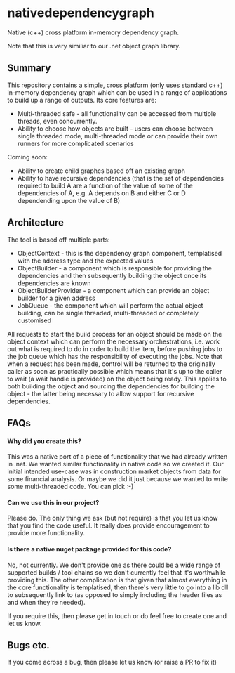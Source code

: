# nativedependencygraph
Native (c++) cross platform in-memory dependency graph.

Note that this is very similiar to our .net object graph library.

## Summary
This repository contains a simple, cross platform (only uses standard c++) in-memory dependency graph which can be used in a range of applications to build up a range of outputs. Its core features are:

* Multi-threaded safe - all functionality can be accessed from multiple threads, even concurrently.
* Ability to choose how objects are built - users can choose between single threaded mode, multi-threaded mode or can provide their own runners for more complicated scenarios

Coming soon:
* Ability to create child graphcs based off an existing graph
* Ability to have recursive dependencies (that is the set of dependencies required to build A are a function of the value of some of the dependencies of A, e.g. A depends on B and either C or D dependending upon the value of B)

## Architecture
The tool is based off multiple parts:

* ObjectContext - this is the dependency graph component, templatised with the address type and the expected values
* ObjectBuilder - a component which is responsible for providing the dependencies and then subsequently building the object once its dependencies are known
* ObjectBuilderProvider - a component which can provide an object builder for a given address
* JobQueue - the component which will perform the actual object building, can be single threaded, multi-threaded or completely customised

All requests to start the build process for an object should be made on the object context which can perform the necessary orchestrations, i.e. work out what is required to do in order to build the item, before pushing jobs to the job queue which has the responsibility of executing the jobs. Note that when a request has been made, control will be returned to the originally caller as soon as practically possible which means that it's up to the caller to wait (a wait handle is provided) on the object being ready. This applies to both building the object and sourcing the dependencies for building the object - the latter being necessary to allow support for recursive dependencies.

## FAQs
#### Why did you create this?
This was a native port of a piece of functionality that we had already written in .net. We wanted similar functionality in native code so we created it. Our initial intended use-case was in construction market objects from data for some financial analysis. Or maybe we did it just because we wanted to write some multi-threaded code. You can pick :-)

#### Can we use this in our project?
Please do. The only thing we ask (but not require) is that you let us know that you find the code useful. It really does provide encouragement to provide more functionality.

#### Is there a native nuget package provided for this code?
No, not currently. We don't provide one as there could be a wide range of supported builds / tool chains so we don't currently feel that it's worthwhile providing this. The other complication is that given that almost everything in the core functionality is templatised, then there's very little to go into a lib dll to subsequently link to (as opposed to simply including the header files as and when they're needed).

If you require this, then please get in touch or do feel free to create one and let us know. 

## Bugs etc.
If you come across a bug, then please let us know (or raise a PR to fix it)
